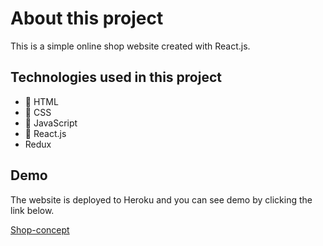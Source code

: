 # About this project

This is a simple online shop website created with React.js.

## Technologies used in this project

- &#xf13b; HTML
- &#xf13c; CSS
- &#xf3b9; JavaScript
- &#xf41b; React.js
- Redux

## Demo

The website is deployed to Heroku and you can see demo by clicking the link below.

[Shop-concept](https://shop-concept.herokuapp.com/)
